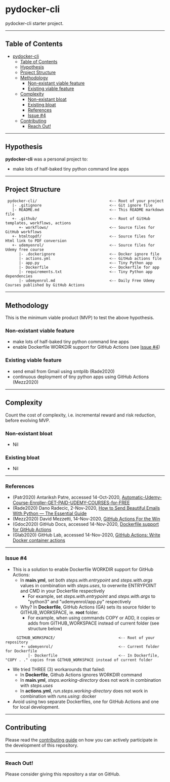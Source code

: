 # pydocker-cli

pydocker-cli starter project.

---
## Table of Contents
- [pydocker-cli](#pydocker-cli)
  - [Table of Contents](#table-of-contents)
  - [Hypothesis](#hypothesis)
  - [Project Structure](#project-structure)
  - [Methodology](#methodology)
    - [Non-existant viable feature](#non-existant-viable-feature)
    - [Existing viable feature](#existing-viable-feature)
  - [Complexity](#complexity)
    - [Non-existant bloat](#non-existant-bloat)
    - [Existing bloat](#existing-bloat)
    - [References](#references)
    - [Issue #4](#issue-4)
  - [Contributing](#contributing)
    - [Reach Out!](#reach-out)

---
## Hypothesis
**pydocker-cli** was a personal project to:
* make lots of half-baked tiny python command line apps

---
## Project Structure
     pydocker-cli/                                <-- Root of your project
       |- .gitignore                              <-- Git ignore file
       |- README.md                               <-- This README markdown file
       +- .github/                                <-- Root of GitHub templates, workflows, actions
          +- workflows/                           <-- Source files for GitHub workflows
       +- htmltopdf/                              <-- Source files for Html link to PDF conversion
       +- udemyenrol/                             <-- Source files for Udemy free course
          |- .dockerignore                        <-- Docker ignore file
          |- actions.yml                          <-- GitHub actions file
          |- app.py                               <-- Tiny Python app
          |- Dockerfile                           <-- Dockerfile for app
          |- requirements.txt                     <-- Tiny Python app dependencies
          |- udemyenrol.md                        <-- Daily Free Udemy Courses published by GitHub Actions

---
## Methodology

This is the minimum viable product (MVP) to test the above hypothesis.

### Non-existant viable feature
* make lots of half-baked tiny python command line apps
* enable Dockerfile WORKDIR support for GitHub Actions (see [Issue #4](#issue-4))

### Existing viable feature

* send email from Gmail using smtplib (Rade2020)
* continuous deployment of tiny python apps using GitHub Actions (Mezz2020)

---
## Complexity

Count the cost of complexity, i.e. incremental reward and risk reduction, before evolving MVP.

### Non-existant bloat
* Nil

### Existing bloat 
* Nil

---
### References
- (Patr2020) Antariksh Patre, accessed 14-Oct-2020, [Automatic-Udemy-Course-Enroller-GET-PAID-UDEMY-COURSES-for-FREE](https://github.com/aapatre/Automatic-Udemy-Course-Enroller-GET-PAID-UDEMY-COURSES-for-FREE)
- (Rade2020) Dano Radecic, 2-Nov-2020, [How to Send Beautiful Emails With Python — The Essential Guide](https://towardsdatascience.com/how-to-send-beautiful-emails-with-python-the-essential-guide-a01d00c80cd0)
- (Mezz2020) David Mezzetti, 14-Nov-2020, [GitHub Actions For the Win](https://towardsdatascience.com/github-actions-for-the-win-8a215d390c1b)
- (Gdoc2020) GitHub Docs, accessed 14-Nov-2020, [Dockerfile support for GitHub Actions](https://docs.github.com/en/free-pro-team@latest/actions/creating-actions/dockerfile-support-for-github-actions#entrypoint)
- (Glab2020) GitHub Lab, accessed 14-Nov-2020, [GitHub Actions: Write Docker container actions](https://lab.github.com/githubtraining/github-actions:-write-docker-container-actions)

---
### Issue #4
* This is a solution to enable Dockerfile WORKDIR support for GitHub Actions:
  * In **main.yml**, set both *steps.with.entrypoint* and *steps.with.args* values in combination with *steps.uses*, to overwrite ENTRYPOINT and CMD in your Dockerfile respectively
    * For example, set *steps.with.entrypoint* and *steps.with.args* to "python3" and "udemyenrol/app.py" respectively
  * Why? In **Dockerfile**, GitHub Actions (GA) sets its source folder to GITHUB_WORKSPACE, ie. **root** folder.
    * For example, when using commands COPY or ADD, it copies or adds from GITHUB_WORKSPACE instead of current folder (see structure below)
```
     GITHUB_WORKSPACE/                            <-- Root of your repository
       +- udemyenrol/                             <-- Current folder for Dockerfile
          |- Dockerfile                           <-- In Dockerfile, "COPY . ." copies from GITHUB_WORKSPACE instead of current folder
```
  * We tried THREE (3) workarounds that failed:
    * In  **Dockerfile**, Github Actions ignores WORKDIR command
    * In **main.yml**, *steps.working-directory* does not work in combination with *steps.uses*
    * In **actions.yml**, *run.steps.working-directory* does not work in combination with *runs.using*: docker
  * Avoid using two separate Dockerfiles, one for GitHub Actions and one for local development.

---
## Contributing

Please read the [contributing guide](https://github.com/dennislwm/pydocker-cli/blob/master/CONTRIBUTING.md) on how you can actively participate in the development of this repository.

---
### Reach Out!

Please consider giving this repository a star on GitHub.
